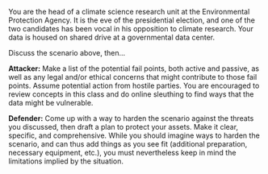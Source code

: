 You are the head of a climate science research unit at the Environmental Protection Agency. It is the eve of the presidential election, and one of the two candidates has been vocal in his opposition to climate research. Your data is housed on shared drive at a governmental data center.

Discuss the scenario above, then...

**Attacker:** Make a list of the potential fail points, both active and passive, as well as any legal and/or ethical concerns that might contribute to those fail points. Assume potential action from hostile parties. You are encouraged to review concepts in this class and do online sleuthing to find ways that the data might be vulnerable.

**Defender:** Come up with a way to harden the scenario against the threats you discussed, then draft a plan to protect your assets. Make it clear, specific, and comprehensive. While you should imagine ways to harden the scenario, and can thus add things as you see fit (additional preparation, necessary equipment, etc.), you must nevertheless keep in mind the limitations implied by the situation.
